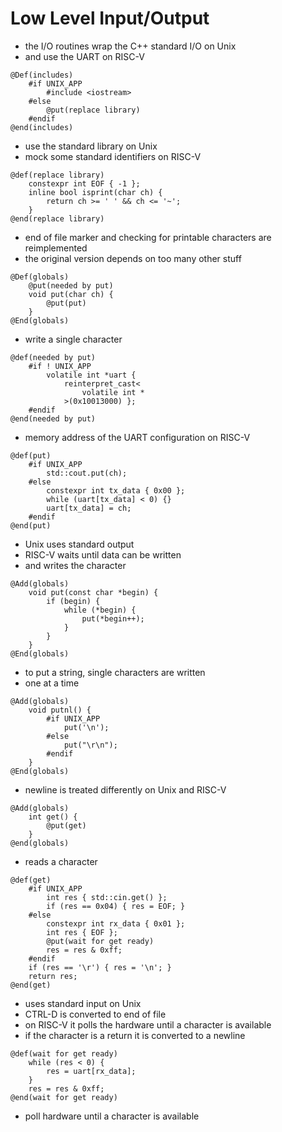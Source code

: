 # Low Level Input/Output
* the I/O routines wrap the C++ standard I/O on Unix
* and use the UART on RISC-V

```
@Def(includes)
	#if UNIX_APP
		#include <iostream>
	#else
		@put(replace library)
	#endif
@end(includes)
```
* use the standard library on Unix
* mock some standard identifiers on RISC-V

```
@def(replace library)
	constexpr int EOF { -1 };
	inline bool isprint(char ch) {
		return ch >= ' ' && ch <= '~';
	}
@end(replace library)
```
* end of file marker and checking for printable characters are
  reimplemented
* the original version depends on too many other stuff

```
@Def(globals)
	@put(needed by put)
	void put(char ch) {
		@put(put)
	}
@End(globals)
```
* write a single character

```
@def(needed by put)
	#if ! UNIX_APP
		volatile int *uart {
			reinterpret_cast<
				volatile int *
			>(0x10013000) };
	#endif
@end(needed by put)
```
* memory address of the UART configuration on RISC-V

```
@def(put)
	#if UNIX_APP
		std::cout.put(ch);
	#else
		constexpr int tx_data { 0x00 };
		while (uart[tx_data] < 0) {}
		uart[tx_data] = ch;
	#endif
@end(put)
```
* Unix uses standard output
* RISC-V waits until data can be written
* and writes the character

```
@Add(globals)
	void put(const char *begin) {
		if (begin) {
			while (*begin) {
				put(*begin++);
			}
		}
	}
@End(globals)
```
* to put a string, single characters are written
* one at a time

```
@Add(globals)
	void putnl() {
		#if UNIX_APP
			put('\n');
		#else
			put("\r\n");
		#endif
	}
@End(globals)
```
* newline is treated differently on Unix and RISC-V

```
@Add(globals)
	int get() {
		@put(get)
	}
@end(globals)
```
* reads a character

```
@def(get)
	#if UNIX_APP
		int res { std::cin.get() };
		if (res == 0x04) { res = EOF; }
	#else
		constexpr int rx_data { 0x01 };
		int res { EOF };
		@put(wait for get ready)
		res = res & 0xff;
	#endif
	if (res == '\r') { res = '\n'; }
	return res;
@end(get)
```
* uses standard input on Unix
* CTRL-D is converted to end of file
* on RISC-V it polls the hardware until a character is available
* if the character is a return it is converted to a newline

```
@def(wait for get ready)
	while (res < 0) {
		res = uart[rx_data];
	}
	res = res & 0xff;
@end(wait for get ready)
```
* poll hardware until a character is available

